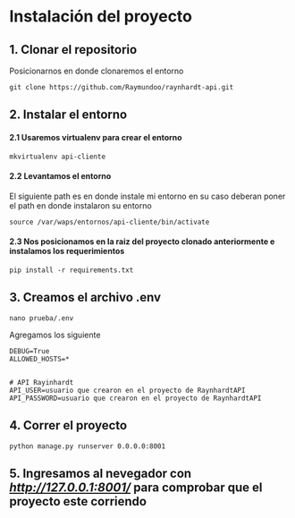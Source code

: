 # Instalación del proyecto


## 1. Clonar el repositorio
Posicionarnos en donde clonaremos el entorno
```
git clone https://github.com/Raymundoo/raynhardt-api.git
```

## 2. Instalar el entorno
#### 2.1 Usaremos virtualenv para crear el entorno
```
mkvirtualenv api-cliente
```
#### 2.2 Levantamos el entorno
El siguiente path es en donde instale mi entorno en su caso deberan poner el path en donde instalaron su entorno
```
source /var/waps/entornos/api-cliente/bin/activate
```

#### 2.3 Nos posicionamos en la raiz del proyecto clonado anteriormente e instalamos los requerimientos
```
pip install -r requirements.txt
```


## 3. Creamos el archivo .env

```
nano prueba/.env
```
Agregamos los siguiente
```
DEBUG=True
ALLOWED_HOSTS=*


# API Rayinhardt
API_USER=usuario que crearon en el proyecto de RaynhardtAPI
API_PASSWORD=usuario que crearon en el proyecto de RaynhardtAPI

```

## 4. Correr el proyecto
```
python manage.py runserver 0.0.0.0:8001
```

## 5. Ingresamos al nevegador con ***http://127.0.0.1:8001/*** para comprobar que el proyecto este corriendo
 